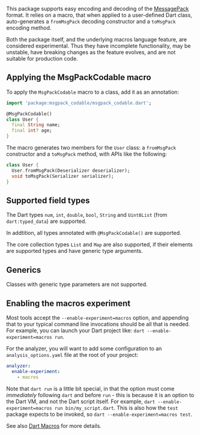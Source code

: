 This package supports easy encoding and decoding of the [MessagePack](https://msgpack.org/) format. It relies on a macro, that when applied to a user-defined Dart class, auto-generates a `fromMsgPack` decoding constructor and a `toMsgPack` encoding method.

Both the package itself, and the underlying macros language feature, are considered experimental. Thus they have incomplete functionality, may be unstable, have breaking changes as the feature evolves, and are not suitable for production code.

## Applying the MsgPackCodable macro

To apply the `MsgPackCodable` macro to a class, add it as an annotation:

```dart
import 'package:msgpack_codable/msgpack_codable.dart';

@MsgPackCodable()
class User {
  final String name;
  final int? age;
}
```

The macro generates two members for the `User` class: a `fromMsgPack` constructor
and a `toMsgPack` method, with APIs like the following:

```dart
class User {
  User.fromMsgPack(Deserializer deserializer);
  void toMsgPack(Serializer serializer);
}
```

## Supported field types

The Dart types `num`, `int`, `double`, `bool`, `String` and `Uint8List` (from `dart:typed_data`) are supported.

In addtition, all types annotated with `@MsgPackCodable()` are supported.

The core collection types `List` and `Map` are also supported, if their elements are supported types and have generic type arguments.

## Generics

Classes with generic type parameters are not supported.

## Enabling the macros experiment

Most tools accept the `--enable-experiment=macros` option, and appending that to your typical command line invocations should be all that is needed. For example, you can launch your Dart project like: `dart --enable-experiment=macros run`.

For the analyzer, you will want to add some configuration to an
`analysis_options.yaml` file at the root of your project:

```yaml
analyzer:
  enable-experiment:
    - macros
```

Note that `dart run` is a little bit special, in that the option must come _immediately_ following `dart` and before `run` - this is because it is an option to the Dart VM, and not the Dart script itself. For example, `dart --enable-experiment=macros run bin/my_script.dart`. This is also how the `test` package expects to be invoked, so `dart --enable-experiment=macros test`.

See also [Dart Macros](https://dart.dev/language/macros) for more details.
